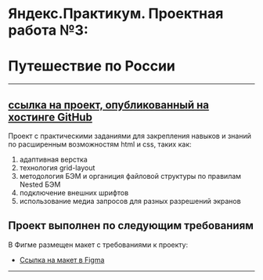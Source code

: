 # Яндекс.Практикум. Проектная работа №3: 
# Путешествие по России

------------------------------
[ссылка на проект, опубликованный на хостинге GitHub](https://olgail.github.io/russian-travel/)
---------------------------

Проект с практическими заданиями для закрепления навыков и знаний по расширенным возможностям html и css, таких как:
1. адаптивная верстка
2. технология grid-layout
3. методология БЭМ и органиция файловой структуры по правилам Nested БЭМ
4. подключение внешних шрифтов
5. использование медиа запросов для разных разрешений экранов

**Проект выполнен по следующим требованиям**
------------------------------
В Фигме размещен макет с требованиями к проекту:
* [Ссылка на макет в Figma](https://www.figma.com/file/OyRWEjU6wBwRe1hapzQoLx/Sprint-3%3A-Russia-%2F-desktop-%2B-mobile?node-id=28503%3A0)
------------------------------